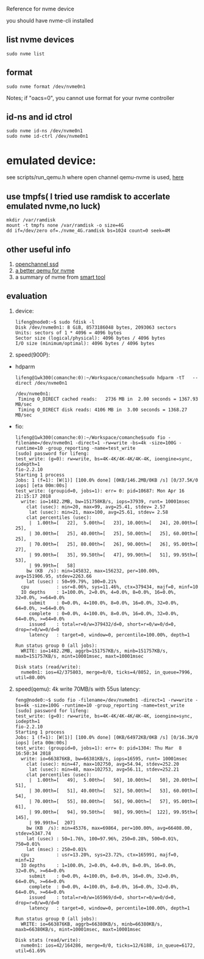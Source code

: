 Reference for nvme device

you should have nvme-cli installed

## list nvme devices
```
sudo nvme list
```

## format
```
sudo nvme format /dev/nvme0n1
```
Notes; if "oacs=0", you cannot use format for your nvme controller

## id-ns and id ctrol
```shell
sudo nvme id-ns /dev/nvme0n1
sudo nvme id-ctrl /dev/nvme0n1
```

# emulated device:
see scripts/run\_qemu.h
where open channel qemu-nvme is used, [here](https://github.com/OpenChannelSSD/qemu-nvme)


## use tmpfs( I tried use ramdisk to accerlate emulated nvme,no luck)
```
mkdir /var/ramdisk
mount -t tmpfs none /var/ramdisk -o size=4G
dd if=/dev/zero of=./nvme_4G.ramdisk bs=1024 count=0 seek=4M
```

## other useful info
1. [openchannel ssd](https://openchannelssd.readthedocs.io/en/latest/)
2. [a better qemu for nvme](https://github.com/OpenChannelSSD/qemu-nvme/)
3. a summary of nvme from [smart tool](https://www.smartmontools.org/wiki/NVMe_Support)

## evaluation
1. device:
	```
	lifeng@node0:~$ sudo fdisk -l
	Disk /dev/nvme0n1: 8 GiB, 8573186048 bytes, 2093063 sectors
	Units: sectors of 1 * 4096 = 4096 bytes
	Sector size (logical/physical): 4096 bytes / 4096 bytes
	I/O size (minimum/optimal): 4096 bytes / 4096 bytes

	```
2. speed(900P):
* hdparm
	```
	lifeng@1wk300(comanche:0):~/Workspace/comanche$sudo hdparm -tT   --direct /dev/nvme0n1

	/dev/nvme0n1:
	 Timing O_DIRECT cached reads:   2736 MB in  2.00 seconds = 1367.93 MB/sec
	 Timing O_DIRECT disk reads: 4106 MB in  3.00 seconds = 1368.27 MB/sec
	```

* fio:
    ```
	lifeng@1wk300(comanche:0):~/Workspace/comanche$sudo fio -filename=/dev/nvme0n1 -direct=1 -rw=write -bs=4k -size=100G -runtime=10 -group_reporting -name=test_write
	[sudo] password for lifeng: 
	test_write: (g=0): rw=write, bs=4K-4K/4K-4K/4K-4K, ioengine=sync, iodepth=1
	fio-2.2.10
	Starting 1 process
	Jobs: 1 (f=1): [W(1)] [100.0% done] [0KB/146.2MB/0KB /s] [0/37.5K/0 iops] [eta 00m:00s]
	test_write: (groupid=0, jobs=1): err= 0: pid=10687: Mon Apr 16 21:15:17 2018
	  write: io=1482.2MB, bw=151758KB/s, iops=37939, runt= 10001msec
		clat (usec): min=20, max=99, avg=25.41, stdev= 2.57
		 lat (usec): min=21, max=100, avg=25.61, stdev= 2.58
		clat percentiles (usec):
		 |  1.00th=[   22],  5.00th=[   23], 10.00th=[   24], 20.00th=[   25],
		 | 30.00th=[   25], 40.00th=[   25], 50.00th=[   25], 60.00th=[   25],
		 | 70.00th=[   25], 80.00th=[   26], 90.00th=[   26], 95.00th=[   27],
		 | 99.00th=[   35], 99.50th=[   47], 99.90th=[   51], 99.95th=[   53],
		 | 99.99th=[   58]
		bw (KB  /s): min=145832, max=156232, per=100.00%, avg=151906.95, stdev=2263.66
		lat (usec) : 50=99.79%, 100=0.21%
	  cpu          : usr=8.06%, sys=11.46%, ctx=379434, majf=0, minf=10
	  IO depths    : 1=100.0%, 2=0.0%, 4=0.0%, 8=0.0%, 16=0.0%, 32=0.0%, >=64=0.0%
		 submit    : 0=0.0%, 4=100.0%, 8=0.0%, 16=0.0%, 32=0.0%, 64=0.0%, >=64=0.0%
		 complete  : 0=0.0%, 4=100.0%, 8=0.0%, 16=0.0%, 32=0.0%, 64=0.0%, >=64=0.0%
		 issued    : total=r=0/w=379432/d=0, short=r=0/w=0/d=0, drop=r=0/w=0/d=0
		 latency   : target=0, window=0, percentile=100.00%, depth=1

	Run status group 0 (all jobs):
	  WRITE: io=1482.2MB, aggrb=151757KB/s, minb=151757KB/s, maxb=151757KB/s, mint=10001msec, maxt=10001msec

	Disk stats (read/write):
	  nvme0n1: ios=42/375803, merge=0/0, ticks=4/8052, in_queue=7996, util=80.00%
    ```
            
2. speed(qemu):
	4k write 70MB/s with 55us latency:
	```
	feng@node0:~$ sudo fio -filename=/dev/nvme0n1 -direct=1 -rw=write -bs=4k -size=100G -runtime=10 -group_reporting -name=test_write
	[sudo] password for lifeng: 
	test_write: (g=0): rw=write, bs=4K-4K/4K-4K/4K-4K, ioengine=sync, iodepth=1
	fio-2.2.10
	Starting 1 process
	Jobs: 1 (f=1): [W(1)] [100.0% done] [0KB/64972KB/0KB /s] [0/16.3K/0 iops] [eta 00m:00s]
	test_write: (groupid=0, jobs=1): err= 0: pid=1304: Thu Mar  8 16:50:34 2018
	  write: io=663876KB, bw=66381KB/s, iops=16595, runt= 10001msec
		clat (usec): min=47, max=102750, avg=54.94, stdev=252.20
		 lat (usec): min=48, max=102753, avg=56.11, stdev=252.21
		clat percentiles (usec):
		 |  1.00th=[   49],  5.00th=[   50], 10.00th=[   50], 20.00th=[   51],
		 | 30.00th=[   51], 40.00th=[   52], 50.00th=[   53], 60.00th=[   54],
		 | 70.00th=[   55], 80.00th=[   56], 90.00th=[   57], 95.00th=[   61],
		 | 99.00th=[   94], 99.50th=[   98], 99.90th=[  122], 99.95th=[  145],
		 | 99.99th=[  207]
		bw (KB  /s): min=45376, max=69864, per=100.00%, avg=66408.00, stdev=5347.74
		lat (usec) : 50=1.76%, 100=97.96%, 250=0.28%, 500=0.01%, 750=0.01%
		lat (msec) : 250=0.01%
	  cpu          : usr=13.20%, sys=23.72%, ctx=165991, majf=0, minf=12
	  IO depths    : 1=100.0%, 2=0.0%, 4=0.0%, 8=0.0%, 16=0.0%, 32=0.0%, >=64=0.0%
		 submit    : 0=0.0%, 4=100.0%, 8=0.0%, 16=0.0%, 32=0.0%, 64=0.0%, >=64=0.0%
		 complete  : 0=0.0%, 4=100.0%, 8=0.0%, 16=0.0%, 32=0.0%, 64=0.0%, >=64=0.0%
		 issued    : total=r=0/w=165969/d=0, short=r=0/w=0/d=0, drop=r=0/w=0/d=0
		 latency   : target=0, window=0, percentile=100.00%, depth=1

	Run status group 0 (all jobs):
	  WRITE: io=663876KB, aggrb=66380KB/s, minb=66380KB/s, maxb=66380KB/s, mint=10001msec, maxt=10001msec

	Disk stats (read/write):
	  nvme0n1: ios=42/164286, merge=0/0, ticks=12/6188, in_queue=6172, util=61.69%
	```

